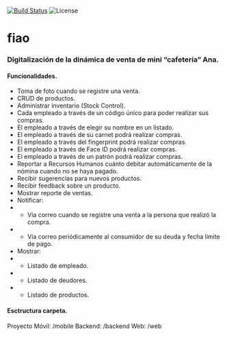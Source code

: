 [![Build Status](https://travis-ci.org/davidtavarez/fiao.svg?branch=master)](https://travis-ci.org/davidtavarez/fiao) ![License](https://img.shields.io/github/license/davidtavarez/fiao.svg)

# fiao

### Digitalización de la dinámica de venta de mini “cafetería” Ana.

#### Funcionalidades.

- Toma de foto cuando se registre una venta. 
- CRUD de productos. 
- Administrar inventario (Stock Control). 
- Cada empleado a través de un código único para poder realizar sus compras. 
- El empleado a través de elegir su nombre en un listado.
- El empleado a través de su carnet podrá realizar compras.
- El empleado a través del fingerprint podrá realizar compras.
- El empleado a través de Face ID podrá realizar compras.
- El empleado a través de un patrón podrá realizar compras.
- Reportar a Recursos Humanos cuánto debitar automáticamente de la nómina cuando no se haya pagado.
- Recibir sugerencias para nuevos productos.
- Recibir feedback sobre un producto.
- Mostrar reporte de ventas.
- Notificar:
- - Vía correo cuando se registre una venta a la persona que realizó la compra.
- - Vía correo periódicamente al consumidor de su deuda y fecha límite de pago.
- Mostrar:
- - Listado de empleado.
- - Listado de deudores.
- - Listado de productos.

#### Esctructura carpeta.

Proyecto Móvil: /mobile
Backend: /backend
Web: /web
